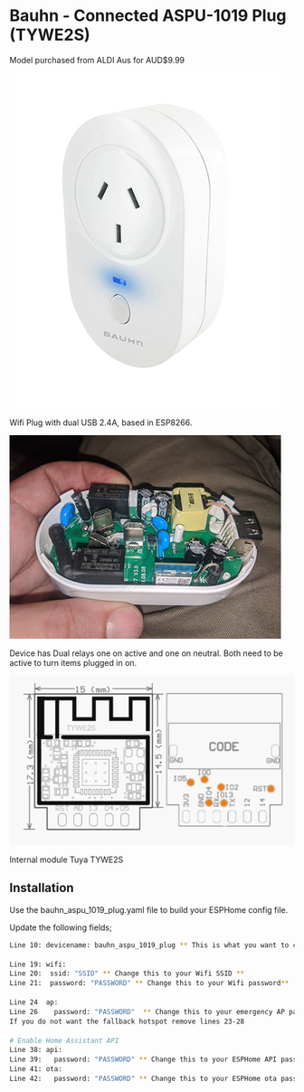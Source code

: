 # Bauhn - Connected ASPU-1019 Plug (TYWE2S)
Model purchased from ALDI Aus for AUD$9.99

![Image](./images/device.jpg?raw=true)

Wifi Plug with dual USB 2.4A, based in ESP8266.

![Image](./images/pluginside.jpg?raw=true)

Device has Dual relays one on active and one on neutral. Both need to be active to turn items plugged in on.

![Image](./images/LA_WF3_08.png?raw=true)

Internal module Tuya TYWE2S



## Installation

Use the bauhn_aspu_1019_plug.yaml file to build your ESPHome config file.

Update the following fields;
```bash
Line 10: devicename: bauhn_aspu_1019_plug ** This is what you want to call your ESPHome node **

Line 19: wifi:
Line 20:  ssid: "SSID" ** Change this to your Wifi SSID **
Line 21:  password: "PASSWORD" ** Change this to your Wifi password**

Line 24  ap:
Line 26    password: "PASSWORD"  ** Change this to your emergency AP password**
If you do not want the fallback hotspot remove lines 23-28

# Enable Home Assistant API
Line 38: api:
Line 39:   password: "PASSWORD" ** Change this to your ESPHome API password**
Line 41: ota:
Line 42:   password: "PASSWORD" ** Change this to your ESPHome ota password**

```